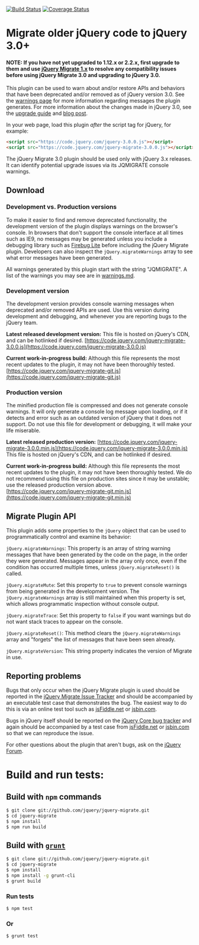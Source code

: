 [![Build Status](https://travis-ci.org/jquery/jquery-migrate.svg?branch=master)](https://travis-ci.org/jquery/jquery-migrate)
[![Coverage Status](https://img.shields.io/coveralls/jquery/jquery-migrate.svg?style=flat)](https://coveralls.io/r/jquery/jquery-migrate?branch=master)

# Migrate older jQuery code to jQuery 3.0+

#### NOTE: If you have not yet upgraded to 1.12.x or 2.2.x, first upgrade to them and use [jQuery Migrate 1.x](https://github.com/jquery/jquery-migrate/tree/1.x-stable#readme) to resolve any compatibility issues before using jQuery Migrate 3.0 and upgrading to jQuery 3.0.

This plugin can be used to warn about and/or restore APIs and behaviors that have been deprecated and/or removed as of jQuery version 3.0.
See the [warnings page](https://github.com/jquery/jquery-migrate/blob/master/warnings.md) for more information regarding messages the plugin generates.
For more information about the changes made in jQuery 3.0, see the [upgrade guide](https://jquery.com/upgrade-guide/3.0/) and [blog post](https://blog.jquery.com/2016/06/09/jquery-3-0-final-released/E).

In your web page, load this plugin *after* the script tag for jQuery, for example:

```html
<script src="https://code.jquery.com/jquery-3.0.0.js"></script>
<script src="https://code.jquery.com/jquery-migrate-3.0.0.js"></script>
```

The jQuery Migrate 3.0 plugin should be used only with jQuery 3.x releases. It can identify potential upgrade issues via its JQMIGRATE console warnings.

## Download

### Development vs. Production versions

To make it easier to find and remove deprecated functionality, the development version of the plugin displays warnings on the browser's console. In browsers that don't support the console interface at all times such as IE9, no messages may be generated unless you include a debugging library such as [Firebug Lite](https://getfirebug.com/firebuglite) before including the jQuery Migrate plugin. Developers can also inspect the `jQuery.migrateWarnings` array to see what error messages have been generated.

All warnings generated by this plugin start with the string "JQMIGRATE". A list of the warnings you may see are in [warnings.md](https://github.com/jquery/jquery-migrate/blob/master/warnings.md).

### Development version

The development version provides console warning messages when deprecated and/or removed APIs are used. Use this version during development and debugging, and whenever you are reporting bugs to the jQuery team.

**Latest released development version:** This file is hosted on jQuery's CDN, and can be hotlinked if desired.
[https://code.jquery.com/jquery-migrate-3.0.0.js](https://code.jquery.com/jquery-migrate-3.0.0.js)

**Current work-in-progress build:** Although this file represents the most recent updates to the plugin, it may not have been thoroughly tested.
[https://code.jquery.com/jquery-migrate-git.js](https://code.jquery.com/jquery-migrate-git.js)

### Production version

The minified production file is compressed and does not generate console warnings. It will only generate a console log message upon loading, or if it detects and error such as an outdated version of jQuery that it does not support. Do not use this file for development or debugging, it will make your life miserable.

**Latest released production version:**
[https://code.jquery.com/jquery-migrate-3.0.0.min.js](https://code.jquery.com/jquery-migrate-3.0.0.min.js)
 This file is hosted on jQuery's CDN, and can be hotlinked if desired.

**Current work-in-progress build:** Although this file represents the most recent updates to the plugin, it may not have been thoroughly tested. We do not recommend using this file on production sites since it may be unstable; use the released production version above.
[https://code.jquery.com/jquery-migrate-git.min.js](https://code.jquery.com/jquery-migrate-git.min.js)

## Migrate Plugin API

This plugin adds some properties to the `jQuery` object that can be used to programmatically control and examine its behavior:

`jQuery.migrateWarnings`: This property is an array of string warning messages that have been generated by the code on the page, in the order they were generated. Messages appear in the array only once, even if the condition has occurred multiple times, unless `jQuery.migrateReset()` is called.

`jQuery.migrateMute`: Set this property to `true` to prevent console warnings from being generated in the development version. The `jQuery.migrateWarnings` array is still maintained when this property is set, which allows programmatic inspection without console output.

`jQuery.migrateTrace`: Set this property to `false` if you want warnings but do not want stack traces to appear on the console.

`jQuery.migrateReset()`: This method clears the `jQuery.migrateWarnings` array and "forgets" the list of messages that have been seen already.

`jQuery.migrateVersion`: This string property indicates the version of Migrate in use.

## Reporting problems

Bugs that only occur when the jQuery Migrate plugin is used should be reported in the [jQuery Migrate Issue Tracker](https://github.com/jquery/jquery-migrate/issues) and should be accompanied by an executable test case that demonstrates the bug. The easiest way to do this is via an online test tool such as [jsFiddle.net](https://jsFiddle.net/) or [jsbin.com](https://jsbin.com). 

Bugs in jQuery itself should be reported on the [jQuery Core bug tracker](https://bugs.jquery.com/) and again should be accompanied by a test case from [jsFiddle.net](https://jsFiddle.net/) or [jsbin.com](http://jsbin.com) so that we can reproduce the issue.

For other questions about the plugin that aren't bugs, ask on the [jQuery Forum](http://forum.jquery.com).

Build and run tests:
====================================================

## Build with `npm` commands
```sh
$ git clone git://github.com/jquery/jquery-migrate.git
$ cd jquery-migrate
$ npm install
$ npm run build
```

## Build with [`grunt`](http://gruntjs.com/)

```sh
$ git clone git://github.com/jquery/jquery-migrate.git
$ cd jquery-migrate
$ npm install
$ npm install -g grunt-cli
$ grunt build
```

### Run tests

```sh
$ npm test
```

### Or

```sh
$ grunt test
```
